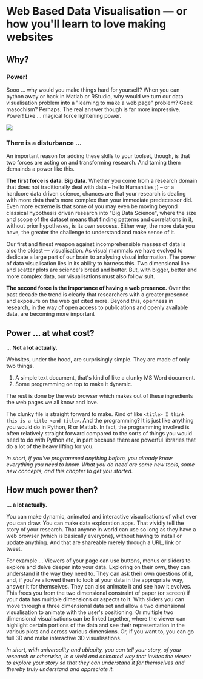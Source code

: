 # Web Based Data Visualisation — or how you'll learn to love making websites

## Why?

### Power!

Sooo ... why would you make things hard for yourself?  When you can python away or hack in Matlab or RStudio, why would we turn our data visualisation problem into a "learning to make a web page" problem?  Geek masochism?  Perhaps.  The real answer though is far more impressive.  Power!  Like ... magical force lightening power.

![](/images/darth_squirrel.jpg)

### There is a disturbance ...

An important reason for adding these skills to your toolset, though, is that two forces are acting on and transforming research.  And taming them demainds a power like this.

**The first force is data**.  **Big data**.  Whether you come from a research domain that does not traditionally deal with data – hello Humanities ;\) – or a hardcore data driven science, chances are that your research is dealing with more data that's more complex than your immediate predecessor did.  Even more extreme is that some of you may even be moving beyond classical hypothesis driven research into "Big Data Science", where the size and scope of the dataset means that finding patterns and correlations in it, without prior hypotheses, is its own success.  Either way, the more data you have, the greater the challenge to understand and make sense of it.

Our first and finest weapon against incomprehensible masses of data is also the oldest — visualisation.  As visual mammals we have evolved to dedicate a large part of our brain to analysing visual information.  The power of data visualisation lies in its ability to harness this.  Two dimensional line and scatter plots are science's bread and butter.  But, with bigger, better and more complex data, our visualisations must also follow suit.

**The second force is the importance of having a web presence.**  Over the past decade the trend is clearly that researchers with a greater presence and exposure on the web get cited more.  Beyond this, openness in research, in the way of open access to publications and openly available data, are becoming more important

## Power ... at what cost?

... **Not a lot actually.**

Websites, under the hood, are surprisingly simple.  They are made of only two things.

1. A simple text document,  that's kind of like a clunky MS Word document.
2. Some programming on top to make it dynamic.

The rest is done by the web browser which makes out of these ingredients the web pages we all know and love.

The clunky file is straight forward to make.  Kind of like `<title> I think this is a title <end title>`.  And the programming?  It is just like anything you would do in Python, R or Matlab.  In fact, the programming involved is often relatively straight forward compared to the sorts of things you would need to do with Python etc, in part because there are powerful libraries that do a lot of the heavy lifting for you.

_In short, if you've programmed anything before, you already know everything you need to know.  What you do need are some new tools, some new concepts, and this chapter to get you started._

## How much power then?

**... a lot actually.**

You can make dynamic, animated and interactive visualisations of what ever you can draw.  You can make data exploration apps.  That vividly tell the story of your research.  That anyone in world can use so long as they have a web browser \(which is basically everyone\), without having to install or update anything.  And that are shareable merely through a URL, link or tweet.

For example ...  Viewers of your page can use buttons, menus or sliders to explore and delve deeper into your data.  Exploring on their own, they can understand it the way they need to.  They can ask their own questions of it, and, if you've allowed them to look at your data in the appropriate way, answer it for themselves.  They can also animate it and see how it evolves.  This frees you from the two dimensional constraint of paper \(or screen\) if your data has multiple dimensions or aspects to it.  With sliders you can move through a three dimensional data set and allow a two dimensional visualisation to animate with the user's positioning.  Or multiple two dimensional visualisations can be linked together, where the viewer can highlight certain portions of the data and see their representation in the various plots and across various dimensions.  Or, if you want to, you can go full 3D and make interactive 3D visualisations.

_In short, with universality and ubiquity, you can tell your story, of your research or otherwise, in a vivid and animated way that invites the viewer to explore your story so that they can understand it for themselves and thereby truly understand and appreciate it._

